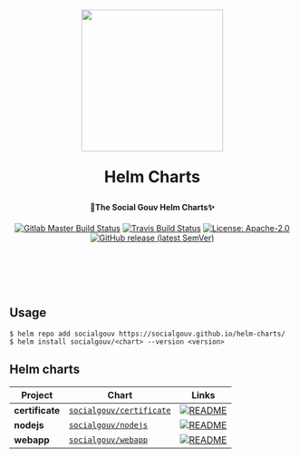 <h1 align="center">
  <img src="https://github.com/SocialGouv/helm-charts/raw/master/.github/boat.gif" width="250"/>
  <p align="center">Helm Charts</p>
  <p align="center" style="font-size: 0.5em">🧹The Social Gouv Helm Charts✨</p>
</h1>

<p align="center">
  <a href="https://gitlab.factory.social.gouv.fr/SocialGouv/helm-charts/pipelines"><img src="https://gitlab.factory.social.gouv.fr/SocialGouv/helm-charts/badges/master/pipeline.svg" alt="Gitlab Master Build Status"></a>
  <a href="https://travis-ci.com/SocialGouv/helm-charts"><img src="https://travis-ci.com/SocialGouv/helm-charts.svg?branch=master" alt="Travis Build Status"></a>
  <a href="https://opensource.org/licenses/Apache-2.0"><img src="https://img.shields.io/badge/License-Apache--2.0-yellow.svg" alt="License: Apache-2.0"></a>
  <a href="https://github.com/SocialGouv/helm-charts/releases "><img alt="GitHub release (latest SemVer)" src="https://img.shields.io/github/v/release/SocialGouv/helm-charts?sort=semver"></a>
</p>

<br>
<br>
<br>
<br>

## Usage

```
$ helm repo add socialgouv https://socialgouv.github.io/helm-charts/
$ helm install socialgouv/<chart> --version <version>
```

## Helm charts

| Project         | Chart                                            | Links                                                                                       |
| --------------- | ------------------------------------------------ | ------------------------------------------------------------------------------------------- |
| **certificate** | [`socialgouv/certificate`](./charts/certificate) | [![README](https://img.shields.io/badge/README--green.svg)](./charts/certificate/README.md) |
| **nodejs**      | [`socialgouv/nodejs`](./charts/nodejs)           | [![README](https://img.shields.io/badge/README--green.svg)](./charts/nodejs/README.md)      |
| **webapp**      | [`socialgouv/webapp`](./charts/webapp)           | [![README](https://img.shields.io/badge/README--green.svg)](./charts/webapp/README.md)      |

<br>
<br>
<br>
<br>
